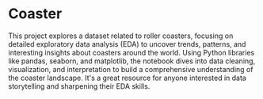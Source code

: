 # Coaster
This project explores a dataset related to roller coasters, focusing on detailed exploratory data analysis (EDA) to uncover trends, patterns, and interesting insights about coasters around the world. Using Python libraries like pandas, seaborn, and matplotlib, the notebook dives into data cleaning, visualization, and interpretation to build a comprehensive understanding of the coaster landscape. It's a great resource for anyone interested in data storytelling and sharpening their EDA skills.

